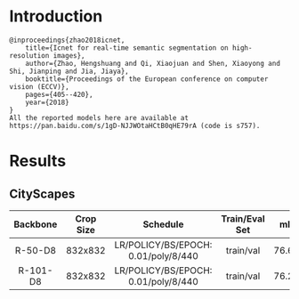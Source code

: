 # Introduction
```
@inproceedings{zhao2018icnet,
    title={Icnet for real-time semantic segmentation on high-resolution images},
    author={Zhao, Hengshuang and Qi, Xiaojuan and Shen, Xiaoyong and Shi, Jianping and Jia, Jiaya},
    booktitle={Proceedings of the European conference on computer vision (ECCV)},
    pages={405--420},
    year={2018}
}
All the reported models here are available at https://pan.baidu.com/s/1gD-NJJWOtaHCtB0qHE79rA (code is s757).
```


# Results

## CityScapes
| Backbone  | Crop Size  | Schedule                            | Train/Eval Set  | mIoU   | Download                 |
| :-:       | :-:        | :-:                                 | :-:             | :-:    | :-:                      |
| R-50-D8   | 832x832    | LR/POLICY/BS/EPOCH: 0.01/poly/8/440 | train/val       | 76.60% | [model]() &#124; [log]() |
| R-101-D8  | 832x832    | LR/POLICY/BS/EPOCH: 0.01/poly/8/440 | train/val       | 76.27% | [model]() &#124; [log]() |